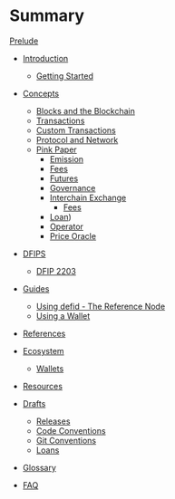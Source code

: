 # Summary

[Prelude](./prelude.md)

- [Introduction]()

  - [Getting Started]()

- [Concepts](./concepts.md)

  - [Blocks and the Blockchain](./block.md)
  - [Transactions](./transaction.md)
  - [Custom Transactions](./customtx.md)
  - [Protocol and Network](./proto.md)
  - [Pink Paper](./pinkpaper/README.md)
    - [Emission](./pinkpaper/emission/README.md)
    - [Fees](./pinkpaper/fees/README.md)
    - [Futures](./pinkpaper/futures/README.md)
    - [Governance](./pinkpaper/governance/README.md)
    - [Interchain Exchange](./pinkpaper/interchain-exchange/README.md)
      - [Fees](./pinkpaper/interchain-exchange/fees.md)
    - [Loan](./pinkpaper/loan/README.md))
    - [Operator](./pinkpaper/operator/README.md)
    - [Price Oracle](./pinkpaper/price-oracle/README.md)

- [DFIPS]()

  - [DFIP 2203](./dfips/2203.md)

- [Guides](./guides.md)

  - [Using defid - The Reference Node](./defid.md)
  - [Using a Wallet](./node/wallet.md)

- [References](./concepts.md)

- [Ecosystem]()

  - [Wallets]()

- [Resources]()

- [Drafts]()

  - [Releases](./drafts/releases.md)
  - [Code Conventions]()
  - [Git Conventions]()
  - [Loans](./drafts/loans.md)

- [Glossary](./glossary.md)

- [FAQ](./faq.md)
